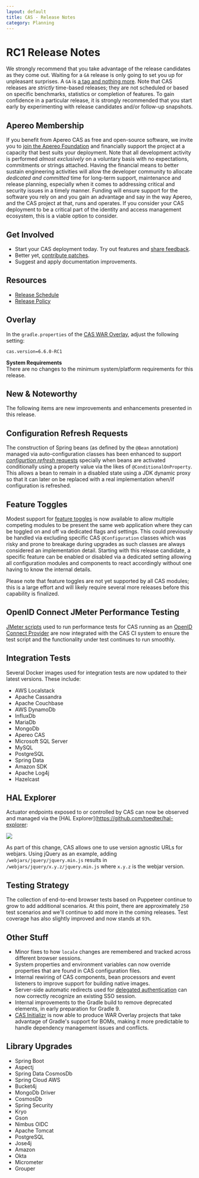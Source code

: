 ```yaml
---
layout: default
title: CAS - Release Notes
category: Planning
---
```


# RC1 Release Notes

We strongly recommend that you take advantage of the release candidates as they come out. Waiting for a `GA` release is only going to set
you up for unpleasant surprises. A `GA`
is [a tag and nothing more](https://apereo.github.io/2017/03/08/the-myth-of-ga-rel/). Note that CAS releases are *strictly* time-based
releases; they are not scheduled or based on specific benchmarks, statistics or completion of features. To gain confidence in a particular
release, it is strongly recommended that you start early by experimenting with release candidates and/or follow-up snapshots.

## Apereo Membership

If you benefit from Apereo CAS as free and open-source software, we invite you
to [join the Apereo Foundation](https://www.apereo.org/content/apereo-membership)
and financially support the project at a capacity that best suits your deployment. Note that all development activity is performed
*almost exclusively* on a voluntary basis with no expectations, commitments or strings attached. Having the financial means to better
sustain engineering activities will allow the developer community to allocate *dedicated and committed* time for long-term support,
maintenance and release planning, especially when it comes to addressing critical and security issues in a timely manner. Funding will
ensure support for the software you rely on and you gain an advantage and say in the way Apereo, and the CAS project at that, runs and
operates. If you consider your CAS deployment to be a critical part of the identity and access management ecosystem, this is a viable option to consider.

## Get Involved

- Start your CAS deployment today. Try out features and [share feedback](/cas/Mailing-Lists.html).
- Better yet, [contribute patches](/cas/developer/Contributor-Guidelines.html).
- Suggest and apply documentation improvements.

## Resources

- [Release Schedule](https://github.com/apereo/cas/milestones)
- [Release Policy](/cas/developer/Release-Policy.html)

## Overlay

In the `gradle.properties` of the [CAS WAR Overlay](../installation/WAR-Overlay-Installation.html), adjust the following setting:

```properties
cas.version=6.6.0-RC1
```

<div class="alert alert-info">
<strong>System Requirements</strong><br/>There are no changes to the 
minimum system/platform requirements for this release.
</div>

## New & Noteworthy

The following items are new improvements and enhancements presented in this release.
  
## Configuration Refresh Requests

The construction of Spring beans (as defined by the `@Bean` annotation) managed via auto-configuration classes has been enhanced to support [*configurtion refresh* requests](../configuration/Configuration-Management-Reload.html) specially when beans are activated conditionally using a property value via the likes of `@ConditionalOnProperty`. This allows a bean to remain in a disabled state using a JDK dynamic proxy so that it can later on be replaced with a real implementation when/if configuration is refreshed. 

## Feature Toggles

Modest support for [feature toggles](../configuration/Configuration-Management-Extensions.html) is now available to allow multiple competing modules to be present the same web application where they can be toggled on and off va dedicated flags and settings. This could previously be handled via excluding specific CAS `@Configuration` classes which was risky and prone to breakage during upgrades as such classes are always considered an implementation detail. Starting with this release candidate, a specific feature can be enabled or disabled via a dedicated setting allowing all configuration modules and components to react accordingly without one having to know the internal details.

Please note that feature toggles are not yet supported by all CAS modules; this is a large effort and will likely require several more releases before this capability is finalized.
    
## OpenID Connect JMeter Performance Testing

[JMeter scripts](../high_availability/Performance-Testing-JMeter.html) used to run performance tests for CAS running as an [OpenID Connect Provider](../authentication/OIDC-Authentication.html) are now integrated with the CAS CI system to ensure the test script and the functionality under test continues to run smoothly. 

## Integration Tests

Several Docker images used for integration tests are now updated to their latest versions. These include:

- AWS Localstack
- Apache Cassandra
- Apache Couchbase
- AWS DynamoDb
- InfluxDb
- MariaDb
- MongoDb
- Apereo CAS
- Microsoft SQL Server
- MySQL
- PostgreSQL
- Spring Data
- Amazon SDK
- Apache Log4j
- Hazelcast
   
## HAL Explorer
 
Actuator endpoints exposed to or controlled by CAS can now be observed and 
managed via the [HAL Explorer](https://github.com/toedter/hal-explorer:

![](https://user-images.githubusercontent.com/1205228/155877447-c993b3d6-1e14-4dc8-8154-662d53ee2206.png)

As part of this change, CAS allows one to use version agnostic URLs for webjars. Using jQuery as an example, 
adding `/webjars/jquery/jquery.min.js` results in `/webjars/jquery/x.y.z/jquery.min.js` where `x.y.z` is the webjar version.

## Testing Strategy

The collection of end-to-end browser tests based on Puppeteer continue to grow to add additional scenarios. At this point, there are approximately `250` test scenarios and we'll continue to add more in the coming releases. Test coverage has also slightly improved and now stands at `93%`. 

## Other Stuff
      
- Minor fixes to how `locale` changes are remembered and tracked across different browser sessions.  
- System properties and environment variables can now override properties that are found in CAS configuration files.
- Internal rewiring of CAS components, bean processors and event listeners to improve support for building native images.
- Server-side automatic redirects used for [delegated authentication](../integration/Delegate-Authentication.html) can now correctly recognize an existing SSO session.
- Internal improvements to the Gradle build to remove deprecated elements, in early preparation for Gradle 9.
- [CAS Initializr](../installation/WAR-Overlay-Initializr.html) is now able to produce WAR Overlay projects that take advantage of Gradle's support for BOMs, making it more predictable to handle dependency management issues and conflicts.

## Library Upgrades
     
- Spring Boot
- Aspectj
- Spring Data CosmosDb
- Spring Cloud AWS
- Bucket4j
- MongoDb Driver
- CosmosDb
- Spring Security
- Kryo
- Gson
- Nimbus OIDC
- Apache Tomcat
- PostgreSQL
- Jose4j
- Amazon
- Okta
- Micrometer
- Grouper
